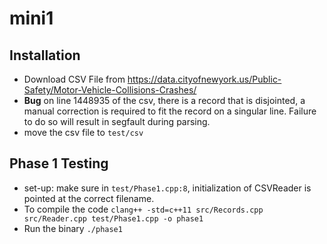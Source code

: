 # mini1 

## Installation
- Download CSV File from https://data.cityofnewyork.us/Public-Safety/Motor-Vehicle-Collisions-Crashes/
- **Bug** on line 1448935 of the csv, there is a record that is disjointed, a manual correction is required to fit the record on a singular line. Failure to do so will result in segfault during parsing.
- move the csv file to ```test/csv```


## Phase 1 Testing
- set-up: make sure in ```test/Phase1.cpp:8```, initialization of CSVReader is pointed at the correct filename.
- To compile the code
``` clang++ -std=c++11 src/Records.cpp src/Reader.cpp test/Phase1.cpp -o phase1 ```
- Run the binary
``` ./phase1 ```
